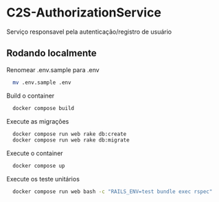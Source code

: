 
# C2S-AuthorizationService

Serviço responsavel pela autenticação/registro de usuário

## Rodando localmente

Renomear .env.sample para .env

```bash
  mv .env.sample .env
```

Build o container

```bash
  docker compose build
```

Execute as migrações

```bash
  docker compose run web rake db:create
  docker compose run web rake db:migrate
```

Execute o container

```bash
  docker compose up
```

Execute os teste unitários

```bash
  docker compose run web bash -c "RAILS_ENV=test bundle exec rspec"
```
